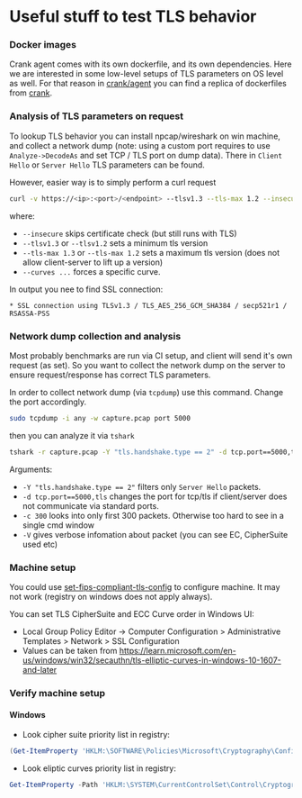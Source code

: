 # Useful stuff to test TLS behavior

### Docker images
Crank agent comes with its own dockerfile, and its own dependencies. Here we are interested in some low-level setups of TLS parameters on OS level as well.
For that reason in [crank/agent](./crank/agent/) you can find a replica of dockerfiles from [crank](https://github.com/dotnet/crank/tree/main/docker/agent).

### Analysis of TLS parameters on request
To lookup TLS behavior you can install npcap/wireshark on win machine, 
and collect a network dump (note: using a custom port requires to use `Analyze->DecodeAs` and set TCP / TLS port on dump data). There in `Client Hello` or `Server Hello` TLS parameters can be found.

However, easier way is to simply perform a curl request
```bash
curl -v https://<ip>:<port>/<endpoint> --tlsv1.3 --tls-max 1.2 --insecure --curves [P-256/P-384/P-521/X25519]
```
where:
- `--insecure` skips certificate check (but still runs with TLS)
- `--tlsv1.3` or `--tlsv1.2` sets a minimum tls version
- `--tls-max 1.3` or `--tls-max 1.2` sets a maximum tls version (does not allow client-server to lift up a version)
- `--curves ...` forces a specific curve.

In output you nee to find SSL connection:
```
* SSL connection using TLSv1.3 / TLS_AES_256_GCM_SHA384 / secp521r1 / RSASSA-PSS
```

### Network dump collection and analysis
Most probably benchmarks are run via CI setup, and client will send it's own request (as set). So you want to collect the network dump on the server to ensure request/response has correct TLS parameters.

In order to collect network dump (via `tcpdump`) use this command. Change the port accordingly.
```bash
sudo tcpdump -i any -w capture.pcap port 5000
```

then you can analyze it via `tshark`
```bash
tshark -r capture.pcap -Y "tls.handshake.type == 2" -d tcp.port==5000,tls -c 300 -V
```
Arguments:
- `-Y "tls.handshake.type == 2"` filters only `Server Hello` packets.
- `-d tcp.port==5000,tls` changes the port for tcp/tls if client/server does not communicate via standard ports.
- `-c 300` looks into only first 300 packets. Otherwise too hard to see in a single cmd window
- `-V` gives verbose infomation about packet (you can see EC, CipherSuite used etc)

### Machine setup
You could use [set-fips-compliant-tls-config](./set-fips-compliant-tls-config.ps1) to configure machine. It may not work (registry on windows does not apply always).

You can set TLS CipherSuite and ECC Curve order in Windows UI:
- Local Group Policy Editor -> Computer Configuration > Administrative Templates > Network > SSL Configuration
- Values can be taken from https://learn.microsoft.com/en-us/windows/win32/secauthn/tls-elliptic-curves-in-windows-10-1607-and-later

### Verify machine setup

#### Windows
- Look cipher suite priority list in registry:
```powershell
(Get-ItemProperty 'HKLM:\SOFTWARE\Policies\Microsoft\Cryptography\Configuration\SSL\00010002' -Name 'Functions').Functions -split ',' | ForEach-Object { "{0,3}. {1}" -f ($_.ReadCount), $_ }
```  

- Look eliptic curves priority list in registry:
```powershell
Get-ItemProperty -Path 'HKLM:\SYSTEM\CurrentControlSet\Control\Cryptography\Configuration\Local\SSL\00010002' -Name 'EccCurves' -ErrorAction SilentlyContinue
```
